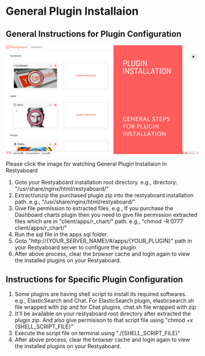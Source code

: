 # General Plugin Installaion

## General Instructions for Plugin Configuration

[![General plugin installaion](plugin_installation.png)](https://www.youtube.com/watch?v=AWqxxY9zG7g)

Please click the image for watching General Plugin Installaion in Restyaboard

1.  Goto your Restyaboard installation root directory. e.g., directory: "/usr/share/nginx/html/restyaboard/"
2.  Extract/unzip the purchased plugin zip into the restyaboard installation path. e.g., "/usr/share/nginx/html/restyaboard/"
3.  Give file permission to extracted files. e.g., If you purchase the Dashboard charts plugin then you need to give file permission extracted files which are in "client/apps/r_chart/" path. e.g., "chmod -R 0777 client/apps/r_chart/"
4.  Run the sql file in the apps sql folder.
5.  Goto "http://{YOUR\_SERVER\_NAME}/#/apps/{YOUR_PLUGIN}" path in your Restyaboard server to configure the plugin.
6.  After above process, clear the browser cache and login again to view the installed plugins on your Restyaboard.

## Instructions for Specific Plugin Configuration

1.  Some plugins are having shell script to install its required softwares. e.g., ElasticSearch and Chat. For ElasticSearch plugin, elasticsearch.sh file wrapped with zip and for Chat plugins, chat.sh file wrapped with zip
2.  It'll be available on your restyaboard root directory after extracted the plugin zip. And also give permisison to that script file using "chmod +x {SHELL_SCRIPT_FILE}"
3.  Execute the script file on terminal using "./{SHELL_SCRIPT_FILE}"
4.  After above process, clear the browser cache and login again to view the installed plugins on your Restyaboard.
